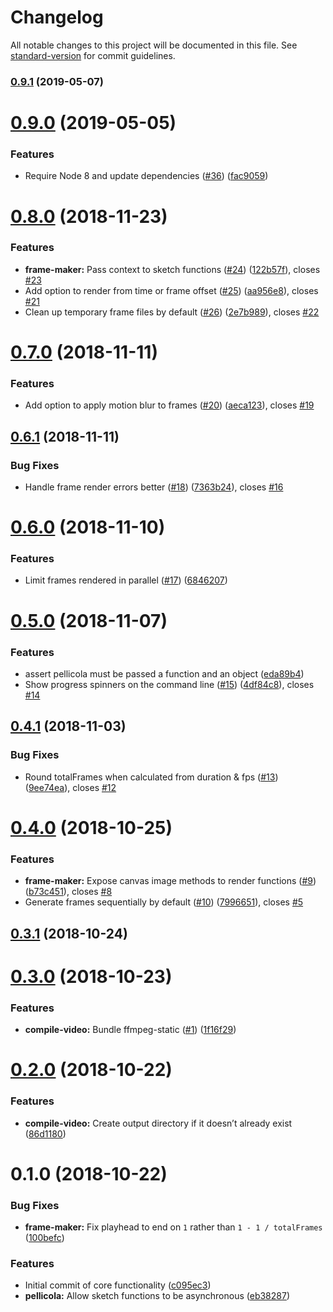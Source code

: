 # Changelog

All notable changes to this project will be documented in this file. See [standard-version](https://github.com/conventional-changelog/standard-version) for commit guidelines.

### [0.9.1](https://github.com/delucis/pellicola/compare/v0.9.0...v0.9.1) (2019-05-07)



# [0.9.0](https://github.com/delucis/pellicola/compare/v0.8.0...v0.9.0) (2019-05-05)


### Features

* Require Node 8 and update dependencies ([#36](https://github.com/delucis/pellicola/issues/36)) ([fac9059](https://github.com/delucis/pellicola/commit/fac9059))



<a name="0.8.0"></a>
# [0.8.0](https://github.com/delucis/pellicola/compare/v0.7.0...v0.8.0) (2018-11-23)


### Features

* **frame-maker:** Pass context to sketch functions ([#24](https://github.com/delucis/pellicola/issues/24)) ([122b57f](https://github.com/delucis/pellicola/commit/122b57f)), closes [#23](https://github.com/delucis/pellicola/issues/23)
* Add option to render from time or frame offset ([#25](https://github.com/delucis/pellicola/issues/25)) ([aa956e8](https://github.com/delucis/pellicola/commit/aa956e8)), closes [#21](https://github.com/delucis/pellicola/issues/21)
* Clean up temporary frame files by default ([#26](https://github.com/delucis/pellicola/issues/26)) ([2e7b989](https://github.com/delucis/pellicola/commit/2e7b989)), closes [#22](https://github.com/delucis/pellicola/issues/22)



<a name="0.7.0"></a>
# [0.7.0](https://github.com/delucis/pellicola/compare/v0.6.1...v0.7.0) (2018-11-11)


### Features

* Add option to apply motion blur to frames ([#20](https://github.com/delucis/pellicola/issues/20)) ([aeca123](https://github.com/delucis/pellicola/commit/aeca123)), closes [#19](https://github.com/delucis/pellicola/issues/19)



<a name="0.6.1"></a>
## [0.6.1](https://github.com/delucis/pellicola/compare/v0.6.0...v0.6.1) (2018-11-11)


### Bug Fixes

* Handle frame render errors better ([#18](https://github.com/delucis/pellicola/issues/18)) ([7363b24](https://github.com/delucis/pellicola/commit/7363b24)), closes [#16](https://github.com/delucis/pellicola/issues/16)



<a name="0.6.0"></a>
# [0.6.0](https://github.com/delucis/pellicola/compare/v0.5.0...v0.6.0) (2018-11-10)


### Features

* Limit frames rendered in parallel ([#17](https://github.com/delucis/pellicola/issues/17)) ([6846207](https://github.com/delucis/pellicola/commit/6846207))



<a name="0.5.0"></a>
# [0.5.0](https://github.com/delucis/pellicola/compare/v0.4.1...v0.5.0) (2018-11-07)


### Features

* assert pellicola must be passed a function and an object ([eda89b4](https://github.com/delucis/pellicola/commit/eda89b4))
* Show progress spinners on the command line ([#15](https://github.com/delucis/pellicola/issues/15)) ([4df84c8](https://github.com/delucis/pellicola/commit/4df84c8)), closes [#14](https://github.com/delucis/pellicola/issues/14)



<a name="0.4.1"></a>
## [0.4.1](https://github.com/delucis/pellicola/compare/v0.4.0...v0.4.1) (2018-11-03)


### Bug Fixes

* Round totalFrames when calculated from duration & fps ([#13](https://github.com/delucis/pellicola/issues/13)) ([9ee74ea](https://github.com/delucis/pellicola/commit/9ee74ea)), closes [#12](https://github.com/delucis/pellicola/issues/12)



<a name="0.4.0"></a>
# [0.4.0](https://github.com/delucis/pellicola/compare/v0.3.1...v0.4.0) (2018-10-25)


### Features

* **frame-maker:** Expose canvas image methods to render functions ([#9](https://github.com/delucis/pellicola/issues/9)) ([b73c451](https://github.com/delucis/pellicola/commit/b73c451)), closes [#8](https://github.com/delucis/pellicola/issues/8)
* Generate frames sequentially by default ([#10](https://github.com/delucis/pellicola/issues/10)) ([7996651](https://github.com/delucis/pellicola/commit/7996651)), closes [#5](https://github.com/delucis/pellicola/issues/5)



<a name="0.3.1"></a>
## [0.3.1](https://github.com/delucis/pellicola/compare/v0.3.0...v0.3.1) (2018-10-24)



<a name="0.3.0"></a>
# [0.3.0](https://github.com/delucis/pellicola/compare/v0.2.0...v0.3.0) (2018-10-23)


### Features

* **compile-video:** Bundle ffmpeg-static ([#1](https://github.com/delucis/pellicola/issues/1)) ([1f16f29](https://github.com/delucis/pellicola/commit/1f16f29))



<a name="0.2.0"></a>
# [0.2.0](https://github.com/delucis/pellicola/compare/v0.1.0...v0.2.0) (2018-10-22)


### Features

* **compile-video:** Create output directory if it doesn’t already exist ([86d1180](https://github.com/delucis/pellicola/commit/86d1180))



<a name="0.1.0"></a>
# 0.1.0 (2018-10-22)


### Bug Fixes

* **frame-maker:** Fix playhead to end on `1` rather than `1 - 1 / totalFrames` ([100befc](https://github.com/delucis/pellicola/commit/100befc))


### Features

* Initial commit of core functionality ([c095ec3](https://github.com/delucis/pellicola/commit/c095ec3))
* **pellicola:** Allow sketch functions to be asynchronous ([eb38287](https://github.com/delucis/pellicola/commit/eb38287))
